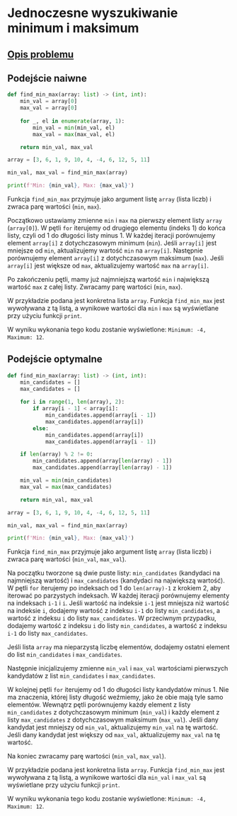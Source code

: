 # Jednoczesne wyszukiwanie minimum i maksimum

## [Opis problemu](../../../../algorithms/searching/min-max-search.md)

## Podejście naiwne

```python linenums="1"
def find_min_max(array: list) -> (int, int):
    min_val = array[0]
    max_val = array[0]
    
    for _, el in enumerate(array, 1):
        min_val = min(min_val, el)
        max_val = max(max_val, el)

    return min_val, max_val

array = [3, 6, 1, 9, 10, 4, -4, 6, 12, 5, 11]

min_val, max_val = find_min_max(array)

print(f'Min: {min_val}, Max: {max_val}')
```

Funkcja `find_min_max` przyjmuje jako argument listę `array` (lista liczb) i zwraca parę wartości (`min`, `max`).

Początkowo ustawiamy zmienne `min` i `max` na pierwszy element listy `array` (`array[0]`). W pętli `for` iterujemy od drugiego elementu (indeks $1$) do końca listy, czyli od $1$ do długości listy minus $1$. W każdej iteracji porównujemy element `array[i]` z dotychczasowym minimum (`min`). Jeśli `array[i]` jest mniejsze od `min`, aktualizujemy wartość `min` na `array[i]`. Następnie porównujemy element `array[i]` z dotychczasowym maksimum (`max`). Jeśli `array[i]` jest większe od `max`, aktualizujemy wartość `max` na `array[i]`.

Po zakończeniu pętli, mamy już najmniejszą wartość `min` i największą wartość `max` z całej listy. Zwracamy parę wartości (`min`, `max`).

W przykładzie podana jest konkretna lista `array`. Funkcja `find_min_max` jest wywoływana z tą listą, a wynikowe wartości dla `min` i `max` są wyświetlane przy użyciu funkcji `print`.

W wyniku wykonania tego kodu zostanie wyświetlone: `Minimum: -4, Maximum: 12`.

## Podejście optymalne

```python linenums="1"
def find_min_max(array: list) -> (int, int):
    min_candidates = []
    max_candidates = []
    
    for i in range(1, len(array), 2):
        if array[i - 1] < array[i]:
            min_candidates.append(array[i - 1])
            max_candidates.append(array[i])
        else:
            min_candidates.append(array[i])
            max_candidates.append(array[i - 1])

    if len(array) % 2 != 0:
        min_candidates.append(array[len(array) - 1])
        max_candidates.append(array[len(array) - 1])

    min_val = min(min_candidates)
    max_val = max(max_candidates)

    return min_val, max_val

array = [3, 6, 1, 9, 10, 4, -4, 6, 12, 5, 11]

min_val, max_val = find_min_max(array)

print(f'Min: {min_val}, Max: {max_val}')
```

Funkcja `find_min_max` przyjmuje jako argument listę `array` (lista liczb) i zwraca parę wartości (`min_val`, `max_val`).

Na początku tworzone są dwie puste listy: `min_candidates` (kandydaci na najmniejszą wartość) i `max_candidates` (kandydaci na największą wartość).
W pętli `for` iterujemy po indeksach od $1$ do `len(array)-1` z krokiem $2$, aby iterować po parzystych indeksach.
W każdej iteracji porównujemy elementy na indeksach `i-1` i `i`. Jeśli wartość na indeksie `i-1` jest mniejsza niż wartość na indeksie `i`, dodajemy wartość z indeksu `i-1` do listy `min_candidates`, a wartość z indeksu `i` do listy `max_candidates`. W przeciwnym przypadku, dodajemy wartość z indeksu `i` do listy `min_candidates`, a wartość z indeksu `i-1` do listy `max_candidates`.

Jeśli lista `array` ma nieparzystą liczbę elementów, dodajemy ostatni element do list `min_candidates` i `max_candidates`.

Następnie inicjalizujemy zmienne `min_val` i `max_val` wartościami pierwszych kandydatów z list `min_candidates` i `max_candidates`.

W kolejnej pętli `for` iterujemy od $1$ do długości listy kandydatów minus $1$. Nie ma znaczenia, której listy długość weźmiemy, jako że obie mają tyle samo elementów. Wewnątrz pętli porównujemy każdy element z listy `min_candidates` z dotychczasowym minimum (`min_val`) i każdy element z listy `max_candidates` z dotychczasowym maksimum (`max_val`). Jeśli dany kandydat jest mniejszy od `min_val`, aktualizujemy `min_val` na tę wartość. Jeśli dany kandydat jest większy od `max_val`, aktualizujemy `max_val` na tę wartość.

Na koniec zwracamy parę wartości (`min_val`, `max_val`).

W przykładzie podana jest konkretna lista `array`. Funkcja `find_min_max` jest wywoływana z tą listą, a wynikowe wartości dla `min_val` i `max_val` są wyświetlane przy użyciu funkcji `print`.

W wyniku wykonania tego kodu zostanie wyświetlone: `Minimum: -4, Maximum: 12`.
